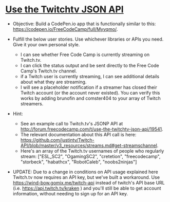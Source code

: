 # [Use the Twitchtv JSON API](https://www.freecodecamp.com/challenges/use-the-twitchtv-json-api)

- Objective: Build a CodePen.io app that is functionally similar to this: https://codepen.io/FreeCodeCamp/full/Myvqmo/.

- Fulfill the below user stories. Use whichever libraries or APIs you need. Give it your own personal style.
  - I can see whether Free Code Camp is currently streaming on Twitch.tv.
  - I can click the status output and be sent directly to the Free Code Camp's Twitch.tv channel.
  - if a Twitch user is currently streaming, I can see additional details about what they are streaming.
  - I will see a placeholder notification if a streamer has closed their Twitch account (or the account never existed). You can verify this works by adding brunofin and comster404 to your array of Twitch streamers.

- Hint: 
  - See an example call to Twitch.tv's JSONP API at http://forum.freecodecamp.com/t/use-the-twitchtv-json-api/19541.
  - The relevant documentation about this API call is here: https://github.com/justintv/Twitch-API/blob/master/v3_resources/streams.md#get-streamschannel.
  - Here's an array of the Twitch.tv usernames of people who regularly stream: ["ESL_SC2", "OgamingSC2", "cretetion", "freecodecamp", "storbeck", "habathcx", "RobotCaleb", "noobs2ninjas"]

- UPDATE: Due to a change in conditions on API usage explained here Twitch.tv now requires an API key, but we've built a workaround. Use https://wind-bow.gomix.me/twitch-api instead of twitch's API base URL (i.e. https://api.twitch.tv/kraken ) and you'll still be able to get account information, without needing to sign up for an API key.
